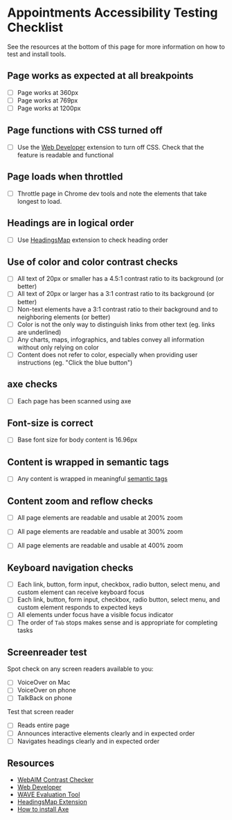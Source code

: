 # Appointments Accessibility Testing Checklist

See the resources at the bottom of this page for more information on how to test and install tools.

## Page works as expected at all breakpoints
- [ ] Page works at 360px
- [ ] Page works at 769px
- [ ] Page works at 1200px

## Page functions with CSS turned off
- [ ] Use the [Web Developer](https://chrome.google.com/webstore/detail/web-developer/bfbameneiokkgbdmiekhjnmfkcnldhhm) extension to turn off CSS. Check that the feature is readable and functional

## Page loads when throttled
- [ ] Throttle page in Chrome dev tools and note the elements that take longest to load.

## Headings are in logical order

- [ ] Use [HeadingsMap](https://chrome.google.com/webstore/detail/headingsmap/flbjommegcjonpdmenkdiocclhjacmbi) extension to check heading order

## Use of color and color contrast checks

- [ ] All text of 20px or smaller has a 4.5:1 contrast ratio to its background (or better)
- [ ] All text of 20px or larger has a 3:1 contrast ratio to its background (or better)
- [ ] Non-text elements have a 3:1 contrast ratio to their background and to neighboring elements (or better)
- [ ] Color is not the only way to distinguish links from other text (eg. links are underlined)
- [ ] Any charts, maps, infographics, and tables convey all information without only relying on color
- [ ] Content does not refer to color, especially when providing user instructions (eg. "Click the blue button")

## axe checks
- [ ] Each page has been scanned using axe 

## Font-size is correct
- [ ] Base font size for body content is 16.96px

## Content is wrapped in semantic tags
- [ ] Any content is wrapped in meaningful [semantic tags](https://github.com/department-of-veterans-affairs/component-library/blob/main/packages/css-library/src/stylesheets/uswds-typography.scss)

## Content zoom and reflow checks

- [ ]  All page elements are readable and usable at 200% zoom
- [ ]  All page elements are readable and usable at 300% zoom
- [ ]  All page elements are readable and usable at 400% zoom


## Keyboard navigation checks
- [ ]  Each link, button, form input, checkbox, radio button, select menu, and custom element can receive keyboard focus
- [ ]  Each link, button, form input, checkbox, radio button, select menu, and custom element responds to expected keys
- [ ]  All elements under focus have a visible focus indicator
- [ ]  The order of `Tab` stops makes sense and is appropriate for completing tasks

## Screenreader test

Spot check on any screen readers available to you:
- [ ] VoiceOver on Mac
- [ ] VoiceOver on phone
- [ ] TalkBack on phone

Test that screen reader
- [ ] Reads entire page
- [ ] Announces interactive elements clearly and in expected order
- [ ] Navigates headings clearly and in expected order

## Resources
- [WebAIM Contrast Checker](https://webaim.org/resources/contrastchecker/)
- [Web Developer](https://chrome.google.com/webstore/detail/web-developer/bfbameneiokkgbdmiekhjnmfkcnldhhm)
- [WAVE Evaluation Tool](https://chrome.google.com/webstore/detail/wave-evaluation-tool/jbbplnpkjmmeebjpijfedlgcdilocofh?hl=en)
- [HeadingsMap Extension](https://chrome.google.com/webstore/detail/headingsmap/flbjommegcjonpdmenkdiocclhjacmbi)
- [How to install Axe](https://depo-platform-documentation.scrollhelp.site/collaboration-cycle/prepare-for-an-accessibility-staging-review#Prepareforanaccessibilitystagingreview-AutomatedtestingwithaxebyDequeaxe)
